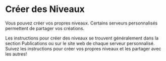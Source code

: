 # Créer des Niveaux

Vous pouvez créer vos propres niveaux. Certains serveurs personnalisés permettent de partager vos créations.

Les instructions pour créer des niveaux se trouvent généralement dans la section Publications ou sur le site web de chaque serveur personnalisé. Suivez les instructions pour créer vos propres niveaux et les partager avec les autres!
